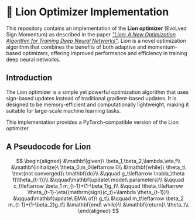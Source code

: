 # 🦁 Lion Optimizer Implementation

This repository contains an implementation of the **Lion optimizer** (EvoLved Sign Momentum) as described in the paper [*"Lion: A New Optimization Algorithm for Training Deep Neural Networks"*](https://arxiv.org/abs/2302.06675). Lion is a novel optimization algorithm that combines the benefits of both adaptive and momentum-based optimizers, offering improved performance and efficiency in training deep neural networks.

## Introduction
The Lion optimizer is a simple yet powerful optimization algorithm that uses sign-based updates instead of traditional gradient-based updates. It is designed to be memory-efficient and computationally lightweight, making it suitable for large-scale machine learning tasks.

This implementation provides a PyTorch-compatible version of the Lion optimizer.

## A Pseudocode for Lion
$$
\begin{aligned}
&\mathbf{given}\ \beta_1,\beta_2,\lambda,\eta,f\\
&\mathbf{initialize}\ \theta_0,m_0\leftarrow 0\\
&\mathbf{while}\ \theta_t\ \text{not converged}\ \mathbf{do}\\
&\qquad g_t\leftarrow \nabla_\theta f(\theta_{t-1})\\
&\qquad\mathbf{update\ model\ parameters}\\
&\qquad c_t\leftarrow \beta_1 m_{t-1}+(1-\beta_1)g_t\\
&\qquad \theta_t\leftarrow \theta_{t-1}-\eta(\mathrm{sign}(c_t)+\lambda \theta_{t-1})\\
&\qquad\mathbf{update\ EMA\ of}\  g_t\\
&\qquad m_t\leftarrow \beta_2 m_{t-1}+(1-\beta_2)g_t\\
&\mathbf{end\ while}\\
&\mathbf{return}\ \theta_t\\
\end{aligned}
$$
